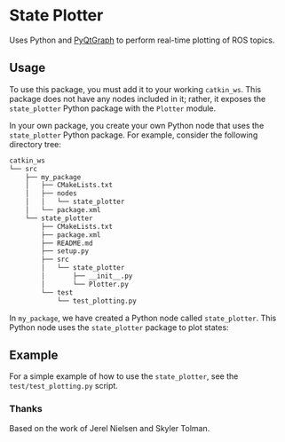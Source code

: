 State Plotter
=============

Uses Python and [PyQtGraph](http://www.pyqtgraph.org/) to perform real-time plotting of ROS topics.

## Usage ##

To use this package, you must add it to your working `catkin_ws`. This package does not have any nodes included in it; rather, it exposes the `state_plotter` Python package with the `Plotter` module.

In your own package, you create your own Python node that uses the `state_plotter` Python package. For example, consider the following directory tree:

```bash
catkin_ws
└── src
    ├── my_package
    │   ├── CMakeLists.txt
    │   ├── nodes
    │   │   └── state_plotter
    │   └── package.xml
    └── state_plotter
        ├── CMakeLists.txt
        ├── package.xml
        ├── README.md
        ├── setup.py
        ├── src
        │   └── state_plotter
        │       ├── __init__.py
        │       └── Plotter.py
        └── test
            └── test_plotting.py
```

In `my_package`, we have created a Python node called `state_plotter`. This Python node uses the `state_plotter` package to plot states:


## Example ##

For a simple example of how to use the `state_plotter`, see the `test/test_plotting.py` script.


### Thanks ###

Based on the work of Jerel Nielsen and Skyler Tolman.